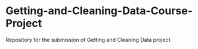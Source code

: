 # Getting-and-Cleaning-Data-Course-Project

Repository for the submission of Getting and Cleaning Data project

